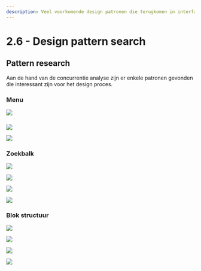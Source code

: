```yaml
---
description: Veel voorkomende design patronen die terugkomen in interfaces.
---
```


# 2.6 - Design pattern search

## Pattern research

Aan de hand van de concurrentie analyse zijn er enkele patronen gevonden die interessant zijn voor het design proces.

### Menu

![](../.gitbook/assets/screen-shot-2018-05-10-at-20.12.13.png)

### 

![](../.gitbook/assets/screen-shot-2018-04-26-at-16.36.53.png)

![](../.gitbook/assets/screen-shot-2018-05-10-at-20.12.23.png)

### 

### 

### Zoekbalk

![](../.gitbook/assets/screen-shot-2018-02-28-at-13.48.14.png)

![](../.gitbook/assets/screen-shot-2018-02-28-at-14.02.41.png)

![](../.gitbook/assets/screen-shot-2018-02-28-at-14.13.22.png)

![](../.gitbook/assets/screen-shot-2018-02-28-at-16.32.53.png)

### 

### Blok structuur

![](../.gitbook/assets/screen-shot-2018-05-08-at-20.49.06.png)

![](../.gitbook/assets/screen-shot-2018-02-28-at-13.59.35.png)

![](../.gitbook/assets/screen-shot-2018-02-28-at-14.16.18.png)

![](../.gitbook/assets/screen-shot-2018-05-10-at-20.08.41%20%281%29.png)

